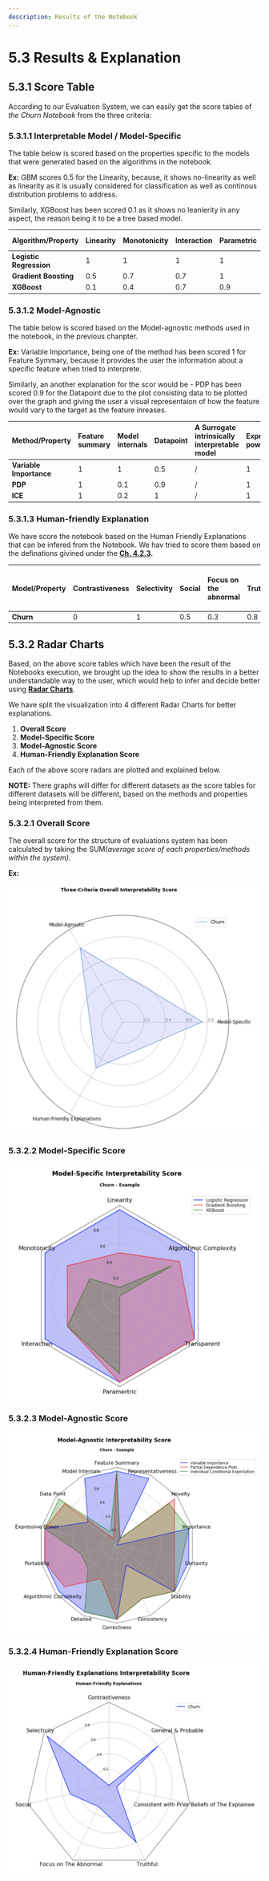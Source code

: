 ```yaml
---
description: Results of the Notebook
---
```


# 5.3 Results & Explanation

## 5.3.1 Score Table

According to our Evaluation System, we can easily get the score tables of _the Churn Notebook_ from the three criteria:

### 5.3.1.1 Interpretable Model / Model-Specific

The table below is scored based on the properties specific to the models that were generated based on the algorithms in the notebook. 

**Ex:** GBM scores 0.5 for the Linearity, because, it shows no-linearity as well as linearity as it is usually considered for classification as well as continous distribution problems to address.

Similarly, XGBoost has been scored 0.1 as it shows no leanierity in any aspect, the reason being it to be a tree based model.

| Algorithm/Property | Linearity | Monotonicity | Interaction | Parametric | Transparent | Algorithmic complexity |
| :--- | :--- | :--- | :--- | :--- | :--- | :--- |
| **Logistic Regression** | 1 | 1 | 1 | 1 | 1 | 1 |
| **Gradient Boosting** | 0.5 | 0.7 | 0.7 | 1 | 1 | 0.8 |
| **XGBoost** | 0.1 | 0.4 | 0.7 | 0.9 | 0 | 0.7 |

### 5.3.1.2 Model-Agnostic

The table below is scored based on the Model-agnostic methods used in the notebook, in the previous chanpter.

**Ex:** Variable Importance, being one of the method has been scored 1 for Feature Symmary, because it provides the user the information about a specific feature when tried to interprete.

Similarly, an another explanation for the scor would be - PDP has been scored 0.9 for the Datapoint due to the plot consisting data to be plotted over the graph and giving the user a visual representaion of how the feature would vary to the target as the feature inreases.

| Method/Property | Feature summary | Model internals | Datapoint | A Surrogate intrinsically interpretable model | Expressive power | Portability | Algorithmic complexity | Detailed | Correctness | Consistency | Stability | Certainty | Importance | Novelty | Representativeness |
| :--- | :--- | :--- | :--- | :--- | :--- | :--- | :--- | :--- | :--- | :--- | :--- | :--- | :--- | :--- | :--- |
| **Variable Importance** | 1 | 1 | 0.5 | / | 1 | 1 | 1 | 1 | 1 | 0.3 | 1 | 1 | 1 | 0 | 1 |
| **PDP** | 1 | 0.1 | 0.9 | / | 1 | 1 | 0.9 | 0.5 | 1 | 0.8 | 1 | 0.8 | 0.8 | 1 | 0.1 |
| **ICE** | 1 | 0.2 | 1 | / | 1 | 0.5 | 0.5 | 1 | 1 | 0.8 | 1 | 0.9 | 1 | 0.9 | 0.1 |

### 5.3.1.3 Human-friendly Explanation

We have score the notebook based on the Human Friendly Explanations that can be infered from the Notebook. We hav tried to score them based on the definations givined under the [**Ch. 4.2.3**](../4.-evaluation-system-of-interpretable-machine-learning/4.2.1-the-structure-of-the-evaluation-system/4.2.4-human-explanations.md)**.**

| Model/Property | Contrastiveness | Selectivity | Social | Focus on the abnormal | Truthful | Consistent with prior beliefs of the explainer | General and probable |
| :--- | :--- | :--- | :--- | :--- | :--- | :--- | :--- |
| **Churn** | 0 | 1 | 0.5 | 0.3 | 0.8 | 0.1 | 0.8 |

## 5.3.2 Radar Charts

Based, on the above score tables which have been the result of the Notebooks execution, we brought up the idea to show the results in a better understandable way to the user, which would help to infer and decide better using [**Radar Charts**](https://en.wikipedia.org/wiki/Radar_chart).

We have split the visualization into 4 different Radar Charts for better explanations.

1. **Overall Score**
2. **Model-Specific Score**
3. **Model-Agnostic Score**
4. **Human-Friendly Explanation Score**

Each of the above score radars are plotted and explained below. 

**NOTE:** There graphs will differ for different datasets as the score tables for different datasets will be different, based on the methods and properties being interpreted from them.

### 5.3.2.1 Overall Score

The overall score for the structure of evaluations system has been calculated by taking the SUM\(_average score of each properties/methods within the system\)._

**Ex:** 

![](../.gitbook/assets/image-10-.png)

### 5.3.2.2 Model-Specific Score

![](../.gitbook/assets/image-11-.png)

### 5.3.2.3 Model-Agnostic Score

![](../.gitbook/assets/image-12-.png)

### 5.3.2.4 Human-Friendly Explanation Score

![](../.gitbook/assets/image-13-.png)

